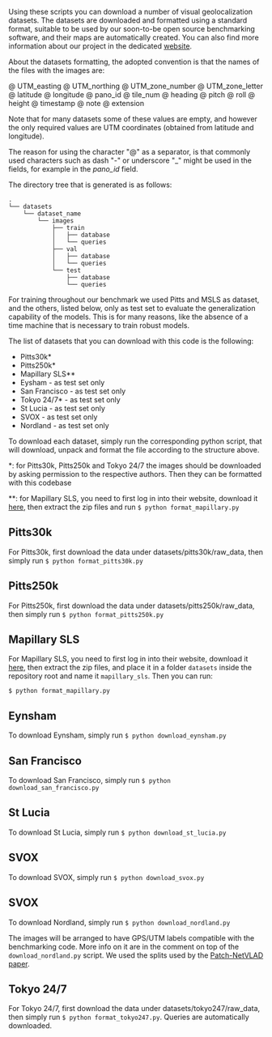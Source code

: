 

Using these scripts you can download a number of visual geolocalization datasets.
The datasets are downloaded and formatted using a standard format, suitable to be used by our soon-to-be open
source benchmarking software, and their maps are automatically created.
You can also find more information about our project in the dedicated [website](https://deep-vg-bench.herokuapp.com/).

About the datasets formatting, the adopted convention is that the names of the files with the images are:

@ UTM_easting @ UTM_northing @ UTM_zone_number @ UTM_zone_letter @ latitude @ longitude 
    @ pano_id @ tile_num @ heading @ pitch @ roll @ height @ timestamp @ note @ extension

Note that for many datasets some of these values are empty, and however the only required values are
UTM coordinates (obtained from latitude and longitude).

The reason for using the character "@" as a separator, is that commonly used characters such as dash "-" or underscore "\_" might be used in the fields, for example in the _pano\_id_ field.

The directory tree that is generated is as follows:
```
.
└── datasets
    └── dataset_name
        └── images
            ├── train
            │   ├── database
            │   └── queries
            ├── val
            │   ├── database
            │   └── queries
            └── test
                ├── database
                └── queries
```

For training throughout our benchmark we used Pitts and MSLS as dataset, and the others, listed below, only as test 
set to evaluate the generalization capability of the models. This is for many reasons, like the absence
 of a time machine that is necessary to train robust models.

The list of datasets that you can download with this code is the following:
- Pitts30k*
- Pitts250k*
- Mapillary SLS**
- Eysham - as test set only
- San Francisco - as test set only
- Tokyo 24/7* - as test set only
- St Lucia - as test set only
- SVOX - as test set only
- Nordland - as test set only

To download each dataset, simply run the corresponding python script, that will download,
unpack and format the file according to the structure above.

*: for Pitts30k, Pitts250k and Tokyo 24/7 the images should be downloaded by asking permission to the respective authors. Then they can be formatted with this codebase

*\*: for Mapillary SLS, you need to first log in into their website, download it [here](https://www.mapillary.com/dataset/places),
 then extract the zip files and run 
 `$ python format_mapillary.py`

## Pitts30k

For Pitts30k, first download the data under datasets/pitts30k/raw_data, then simply run `$ python format_pitts30k.py`

## Pitts250k

For Pitts250k, first download the data under datasets/pitts250k/raw_data, then simply run `$ python format_pitts250k.py`

## Mapillary SLS

For Mapillary SLS, you need to first log in into their website, download it [here](https://www.mapillary.com/dataset/places),
 then extract the zip files, and place it in a folder `datasets` inside the repository root and name it
`mapillary_sls`.
Then you can run:

 `$ python format_mapillary.py`

## Eynsham

To download Eynsham, simply run `$ python download_eynsham.py`

## San Francisco

To download San Francisco, simply run `$ python download_san_francisco.py`


## St Lucia

To download St Lucia, simply run `$ python download_st_lucia.py`

## SVOX

To download SVOX, simply run `$ python download_svox.py`

## SVOX

To download Nordland, simply run `$ python download_nordland.py`

The images will be arranged to have GPS/UTM labels compatible with the benchmarking code. More info on it are in the comment on top of the `download_nordland.py` script. We used the splits used by the [Patch-NetVLAD paper](https://arxiv.org/abs/2103.01486).

## Tokyo 24/7

For Tokyo 24/7, first download the data under datasets/tokyo247/raw_data, then simply run `$ python format_tokyo247.py`. Queries are automatically downloaded.
